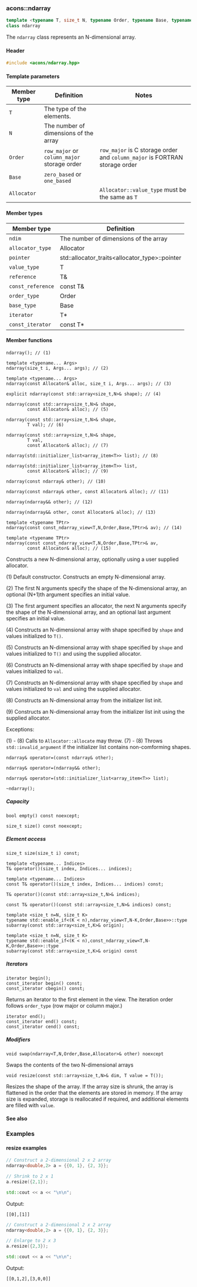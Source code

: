 ### acons::ndarray

```c++
template <typename T, size_t N, typename Order, typename Base, typename Allocator>
class ndarray
```
The `ndarray` class represents an N-dimensional array.

#### Header
```c++
#include <acons/ndarray.hpp>
```

#### Template parameters

Member type                         |Definition|Notes
------------------------------------|----------|--------------------
`T`|The type of the elements.|
`N`|The number of dimensions of the array|
`Order`|`row_major` or `column_major` storage order|`row_major` is C storage order and `column_major` is FORTRAN storage order 
`Base`|`zero_based` or `one_based`|
`Allocator`||`Allocator::value_type` must be the same as `T`

#### Member types

Member type                         |Definition
------------------------------------|------------------------------
`ndim`|The number of dimensions of the array
`allocator_type`|Allocator
`pointer`|std::allocator_traits<allocator_type>::pointer
`value_type`|T
`reference`|T&
`const_reference`|const T&
`order_type`|Order
`base_type`|Base
`iterator`|T*
`const_iterator`|const T*

#### Member functions

    ndarray(); // (1)

    template <typename... Args>
    ndarray(size_t i, Args... args); // (2)

    template <typename... Args>
    ndarray(const Allocator& alloc, size_t i, Args... args); // (3)

    explicit ndarray(const std::array<size_t,N>& shape); // (4)

    ndarray(const std::array<size_t,N>& shape, 
            const Allocator& alloc); // (5)

    ndarray(const std::array<size_t,N>& shape,
            T val); // (6)

    ndarray(const std::array<size_t,N>& shape, 
            T val,
            const Allocator& alloc); // (7)

    ndarray(std::initializer_list<array_item<T>> list); // (8)

    ndarray(std::initializer_list<array_item<T>> list, 
            const Allocator& alloc); // (9)

    ndarray(const ndarray& other); // (10)

    ndarray(const ndarray& other, const Allocator& alloc); // (11)

    ndarray(ndarray&& other); // (12)

    ndarray(ndarray&& other, const Allocator& alloc); // (13)

    template <typename TPtr>
    ndarray(const const_ndarray_view<T,N,Order,Base,TPtr>& av); // (14)

    template <typename TPtr>
    ndarray(const const_ndarray_view<T,N,Order,Base,TPtr>& av, 
            const Allocator& alloc); // (15)

Constructs a new N-dimensional array, optionally using a user supplied allocator.

(1) Default constructor. Constructs an empty N-dimensional array.

(2) The first N arguments specify the shape of the N-dimensional array, 
an optional (N+1)th argument specifies an initial value.

(3) The first argument specifies an allocator, the next N arguments specify the shape of the N-dimensional array, 
and an optional last argument specifies an initial value.

(4) Constructs an N-dimensional array with shape specified by `shape`
    and values initialized to `T()`.

(5) Constructs an N-dimensional array with shape specified by `shape`
    and values initialized to `T()` and using the supplied allocator.

(6) Constructs an N-dimensional array with shape specified by `shape`
    and values initialized to `val`.

(7) Constructs an N-dimensional array with shape specified by `shape`
    and values initialized to `val` and using the supplied allocator.

(8) Constructs an N-dimensional array from the initializer list init.

(9) Constructs an N-dimensional array from the initializer list init
    using the supplied allocator.

Exceptions:

(1) - (8) Calls to `Allocator::allocate` may throw.
(7) - (8) Throws `std::invalid_argument` if the initializer list contains non-comforming shapes.

    ndarray& operator=(const ndarray& other);

    ndarray& operator=(ndarray&& other);

    ndarray& operator=(std::initializer_list<array_item<T>> list);

    ~ndarray();

##### Capacity

    bool empty() const noexcept;

    size_t size() const noexcept;

##### Element access

    size_t size(size_t i) const;

    template <typename... Indices>
    T& operator()(size_t index, Indices... indices); 

    template <typename... Indices>
    const T& operator()(size_t index, Indices... indices) const;

    T& operator()(const std::array<size_t,N>& indices); 

    const T& operator()(const std::array<size_t,N>& indices) const; 

    template <size_t n=N, size_t K>
    typename std::enable_if<(K < n),ndarray_view<T,N-K,Order,Base>>::type 
    subarray(const std::array<size_t,K>& origin);

    template <size_t n=N, size_t K>
    typename std::enable_if<(K < n),const_ndarray_view<T,N-K,Order,Base>>::type 
    subarray(const std::array<size_t,K>& origin) const 

##### Iterators

    iterator begin();
    const_iterator begin() const;
    const_iterator cbegin() const;
Returns an iterator to the first element in the view. The iteration order follows `order_type` (row major or column major.)

    iterator end();
    const_iterator end() const;
    const_iterator cend() const;

##### Modifiers

    void swap(ndarray<T,N,Order,Base,Allocator>& other) noexcept
Swaps the contents of the two N-dimensional arrays

    void resize(const std::array<size_t,N>& dim, T value = T());
Resizes the shape of the array. If the array size is shrunk, 
the array is flattened in the order that the elements are stored in memory.
If the array size is expanded, storage is reallocated if required, and
additional elements are filled with `value`.

#### See also

### Examples
  
#### resize examples

```c++
// Construct a 2-dimensional 2 x 2 array 
ndarray<double,2> a = {{0, 1}, {2, 3}};

// Shrink to 2 x 1
a.resize({2,1});

std::cout << a << "\n\n";
```

Output:
```
[[0],[1]]
```

```c++
// Construct a 2-dimensional 2 x 2 array 
ndarray<double,2> a = {{0, 1}, {2, 3}};

// Enlarge to 2 x 3
a.resize({2,3});

std::cout << a << "\n\n";
```

Output:
```
[[0,1,2],[3,0,0]]
```

